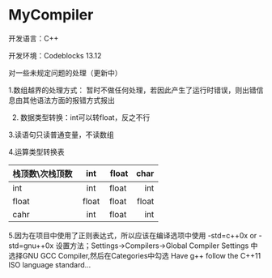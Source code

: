 # MyCompiler
开发语言：C++

开发环境：Codeblocks 13.12


对一些未规定问题的处理（更新中）

1.数组越界的处理方式： 暂时不做任何处理，若因此产生了运行时错误，则出错信息由其他语法方面的报错方式报出

2. 数据类型转换：int可以转float，反之不行

3.读语句只读普通变量，不读数组

4.运算类型转换表

| 栈顶数\次栈顶数  | int  |  float | char |
| - | :-: | :-: | -: |
| int | int  |  float  | int |
| float | float  | float  | float |
| cahr | int | float  | int |
		
5.因为在项目中使用了正则表达式，所以应该在编译选项中使用
-std=c++0x or -std=gnu++0x
设置方法；Settings->Compilers->Global Compiler Settings
中选择GNU GCC Compiler,然后在Categories中勾选
Have g++ follow the C++11 ISO language standard...
